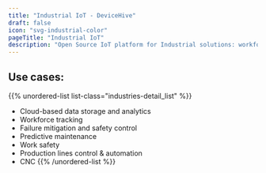 ```yaml
---
title: "Industrial IoT - DeviceHive"
draft: false
icon: "svg-industrial-color"
pageTitle: "Industrial IoT"
description: "Open Source IoT platform for Industrial solutions: workforce tracking, work safety, production lines control"
---
```


## Use cases:

{{% unordered-list list-class="industries-detail_list" %}}
* Cloud-based data storage and analytics
* Workforce tracking
* Failure mitigation and safety control
* Predictive maintenance
* Work safety
* Production lines control & automation
* CNC
{{% /unordered-list %}}